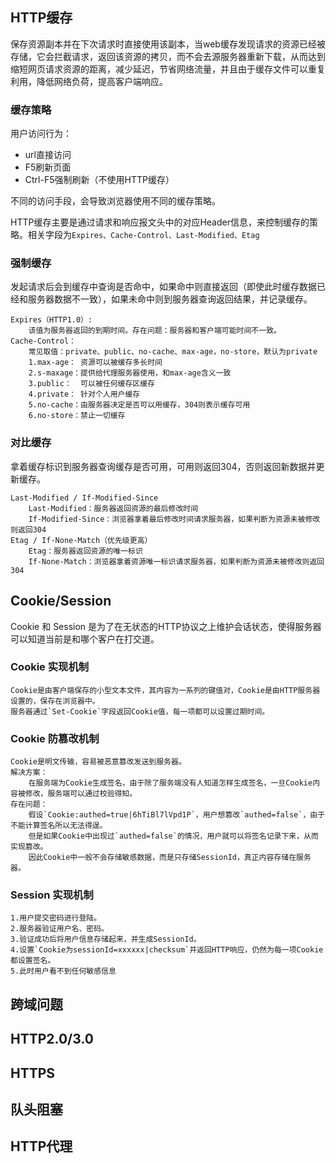 ## HTTP缓存

保存资源副本并在下次请求时直接使用该副本，当web缓存发现请求的资源已经被存储，它会拦截请求，返回该资源的拷贝，而不会去源服务器重新下载，从而达到缩短网页请求资源的距离，减少延迟，节省网络流量，并且由于缓存文件可以重复利用，降低网络负荷，提高客户端响应。

### 缓存策略

用户访问行为：

- url直接访问
- F5刷新页面
- Ctrl-F5强制刷新（不使用HTTP缓存）

不同的访问手段，会导致浏览器使用不同的缓存策略。

HTTP缓存主要是通过请求和响应报文头中的对应Header信息，来控制缓存的策略。相关字段为`Expires、Cache-Control、Last-Modified、Etag`

### 强制缓存

发起请求后会到缓存中查询是否命中，如果命中则直接返回（即使此时缓存数据已经和服务器数据不一致），如果未命中则到服务器查询返回结果，并记录缓存。

```shell
Expires（HTTP1.0）:
	该值为服务器返回的到期时间。存在问题：服务器和客户端可能时间不一致。
Cache-Control：
	常见取值：private、public、no-cache、max-age，no-store，默认为private
	1.max-age： 资源可以被缓存多长时间
	2.s-maxage：提供给代理服务器使用，和max-age含义一致
	3.public：  可以被任何缓存区缓存
	4.private： 针对个人用户缓存
	5.no-cache：由服务器决定是否可以用缓存，304则表示缓存可用
	6.no-store：禁止一切缓存
```

### 对比缓存

拿着缓存标识到服务器查询缓存是否可用，可用则返回304，否则返回新数据并更新缓存。

```shell
Last-Modified / If-Modified-Since
	Last-Modified：服务器返回资源的最后修改时间
	If-Modified-Since：浏览器拿着最后修改时间请求服务器，如果判断为资源未被修改则返回304
Etag / If-None-Match（优先级更高）
	Etag：服务器返回资源的唯一标识
	If-None-Match：浏览器拿着资源唯一标识请求服务器，如果判断为资源未被修改则返回304
```



## Cookie/Session

Cookie 和 Session 是为了在无状态的HTTP协议之上维护会话状态，使得服务器可以知道当前是和哪个客户在打交道。

### Cookie 实现机制

```shell
Cookie是由客户端保存的小型文本文件，其内容为一系列的键值对，Cookie是由HTTP服务器设置的，保存在浏览器中。
服务器通过`Set-Cookie`字段返回Cookie值，每一项都可以设置过期时间。
```

### Cookie 防篡改机制

```shell
Cookie是明文传输，容易被恶意篡改发送到服务器。
解决方案：
	在服务端为Cookie生成签名，由于除了服务端没有人知道怎样生成签名，一旦Cookie内容被修改，服务端可以通过校验得知。
存在问题：
	假设`Cookie:authed=true|6hTiBl7lVpd1P`，用户想篡改`authed=false`，由于不能计算签名所以无法得逞。
	但是如果Cookie中出现过`authed=false`的情况，用户就可以将签名记录下来，从而实现篡改。
	因此Cookie中一般不会存储敏感数据，而是只存储SessionId，真正内容存储在服务器。
```

### Session 实现机制

```shell
1.用户提交密码进行登陆。
2.服务器验证用户名、密码。
3.验证成功后将用户信息存储起来，并生成SessionId。
4.设置`Cookie为sessionId=xxxxxx|checksum`并返回HTTP响应，仍然为每一项Cookie都设置签名。
5.此时用户看不到任何敏感信息
```



## 跨域问题

## HTTP2.0/3.0

## HTTPS

## 队头阻塞

## HTTP代理
